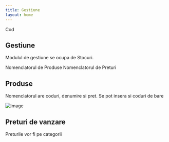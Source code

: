 ```yaml
---
title: Gestiune
layout: home
---
```

Cod


## Gestiune

Modulul de gestiune se ocupa de Stocuri.

Nomenclatorul de Produse
Nomenclatorul de Preturi

## Produse

Nomenclatorul are coduri, denumire si pret.
Se pot insera si coduri de bare

![image](https://user-images.githubusercontent.com/4782181/211305142-dd99dc2e-9608-4927-a7dc-436ec2a42dcd.png)


## Preturi de vanzare

Preturile vor fi pe categorii
